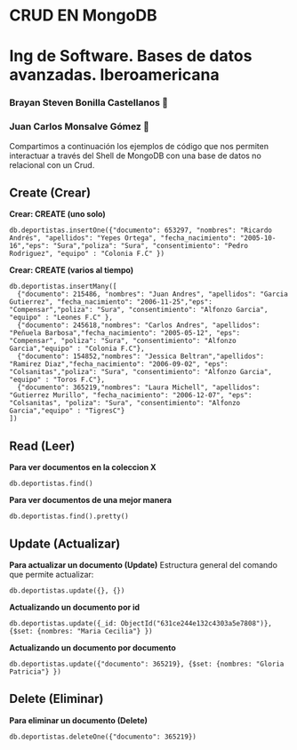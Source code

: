 
# CRUD EN MongoDB
# Ing de Software. Bases de datos avanzadas. Iberoamericana

### Brayan Steven Bonilla Castellanos :man: 
### Juan Carlos Monsalve Gómez :man:

Compartimos a continuación los ejemplos de código que nos permiten interactuar a través del Shell de MongoDB con una base de datos no relacional con un Crud.

## Create (Crear)


**Crear: CREATE (uno solo)**


~~~
db.deportistas.insertOne({"documento": 653297, "nombres": "Ricardo Andrés", "apellidos": "Yepes Ortega", "fecha_nacimiento": "2005-10-16","eps": "Sura","poliza": "Sura", "consentimiento": "Pedro Rodriguez", "equipo" : "Colonia F.C" })
~~~

**Crear: CREATE (varios al tiempo)**

~~~
db.deportistas.insertMany([
  {"documento": 215486, "nombres": "Juan Andres", "apellidos": "Garcia Gutierrez", "fecha_nacimiento": "2006-11-25","eps": "Compensar","poliza": "Sura", "consentimiento": "Alfonzo Garcia", "equipo" : "Leones F.C" },
  {"documento": 245618,"nombres": "Carlos Andres", "apellidos": "Peñuela Barbosa","fecha_nacimiento": "2005-05-12", "eps": "Compensar", "poliza": "Sura", "consentimiento": "Alfonzo Garcia","equipo" : "Colonia F.C"},
  {"documento": 154852,"nombres": "Jessica Beltran","apellidos": "Ramirez Diaz","fecha_nacimiento": "2006-09-02", "eps": "Colsanitas","poliza": "Sura", "consentimiento": "Alfonzo Garcia", "equipo" : "Toros F.C"},
  {"documento": 365219,"nombres": "Laura Michell", "apellidos": "Gutierrez Murillo", "fecha_nacimiento": "2006-12-07", "eps": "Colsanitas", "poliza": "Sura", "consentimiento": "Alfonzo Garcia","equipo" : "TigresC"}
])
~~~


## Read (Leer)


**Para ver documentos en la coleccion X**

~~~
db.deportistas.find()
~~~

**Para ver documentos de una mejor manera**
~~~
db.deportistas.find().pretty()
~~~

## Update (Actualizar)


**Para actualizar un documento (Update)**
Estructura general del comando que permite actualizar:
~~~
db.deportistas.update({}, {})
~~~

**Actualizando un documento por id**
~~~
db.deportistas.update({_id: ObjectId("631ce244e132c4303a5e7808")}, {$set: {nombres: "Maria Cecilia"} })
~~~

**Actualizando un documento por documento**
~~~
db.deportistas.update({"documento": 365219}, {$set: {nombres: "Gloria Patricia"} })
~~~

## Delete (Eliminar)

**Para eliminar un documento (Delete)**

~~~
db.deportistas.deleteOne({"documento": 365219})
~~~



